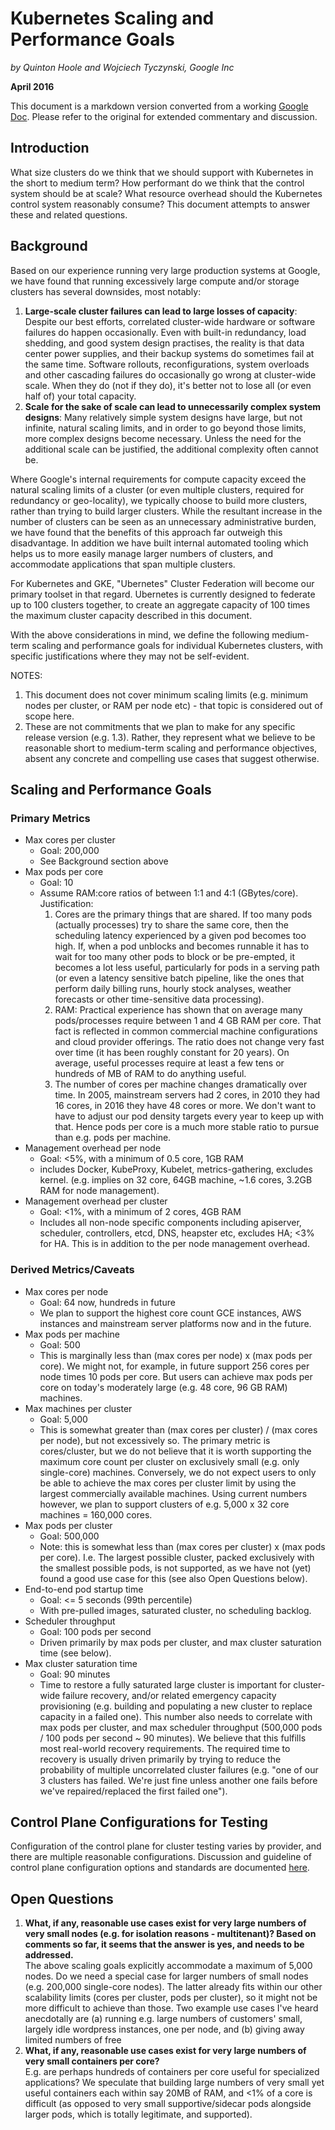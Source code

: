 # Kubernetes Scaling and Performance Goals

_by Quinton Hoole and Wojciech Tyczynski, Google Inc_

**April 2016**

This document is a markdown version converted from a working [Google Doc](https://docs.google.com/document/d/1pABjn69yeDJDl0Yrsneiwj5A_bUI7BZgvKTQtSwzjiE/edit).  Please refer to the original for extended commentary and discussion.

## Introduction

What size clusters do we think that we should support with Kubernetes in the short to medium term?  How performant do we think that the control system should be at scale?  What resource overhead should the Kubernetes control system reasonably consume?  This document attempts to answer these and related questions.

## Background
Based on our experience running very large production systems at Google, we have found that running excessively large compute and/or storage clusters has several downsides, most notably:

1. **Large-scale cluster failures can lead to large losses of capacity**: Despite our best efforts, correlated cluster-wide hardware or software failures do happen occasionally.  Even with built-in redundancy, load shedding, and good system design practises, the reality is that data center power supplies, and their backup systems do sometimes fail at the same time. Software rollouts, reconfigurations, system overloads and other cascading failures do occasionally go wrong at cluster-wide scale.  When they do (not if they do), it's better not to lose all (or even half of) your total capacity.
2. **Scale for the sake of scale can lead to unnecessarily complex system designs**:    Many relatively simple system designs have large, but not infinite, natural scaling limits, and in order to go beyond those limits, more complex designs become necessary.  Unless the need for the additional scale can be justified, the additional complexity often cannot be.

Where Google's internal requirements for compute capacity exceed the natural scaling limits of a cluster (or even multiple clusters, required for redundancy or geo-locality), we typically choose to build more clusters, rather than trying to build larger clusters.  While the resultant increase in the number of clusters can be seen as an unnecessary administrative burden, we have found that the benefits of this approach far outweigh this disadvantage. In addition we have built internal automated tooling which helps us to more easily manage larger numbers of clusters, and accommodate applications that span multiple clusters.

For Kubernetes and GKE, "Ubernetes" Cluster Federation will become our primary toolset in that regard.  Ubernetes is currently designed to federate up to 100 clusters together, to create an aggregate capacity of 100 times the maximum cluster capacity described in this document.

With the above considerations in mind, we define the following medium-term scaling and performance goals for individual Kubernetes clusters, with specific justifications where they may not be self-evident.

NOTES:
1. This document does not cover minimum scaling limits (e.g. minimum nodes per cluster, or RAM per node etc) - that topic is considered out of scope here.
2. These are not commitments that we plan to make for any specific release version (e.g. 1.3).  Rather, they represent what we believe to be reasonable short to medium-term scaling and performance objectives, absent any concrete and compelling use cases that suggest otherwise.

## Scaling and Performance Goals

### Primary Metrics

* Max cores per cluster
  * Goal: 200,000
  * See Background section above
* Max pods per core
  * Goal: 10
  * Assume RAM:core ratios of between 1:1 and 4:1 (GBytes/core).  Justification:
    1. Cores are the primary things that are shared. If too many pods (actually processes) try to share the same core, then the scheduling latency experienced by a given pod becomes too high. If, when a pod unblocks and becomes runnable it has to wait for too many other pods to block or be pre-empted, it becomes a lot less useful, particularly for pods in a serving path (or even a latency sensitive batch pipeline, like the ones that perform daily billing runs, hourly stock analyses, weather forecasts or other time-sensitive data processing).
    2. RAM: Practical experience has shown that on average many pods/processes require between 1 and 4 GB RAM per core. That fact is reflected in common commercial machine configurations and cloud provider offerings. The ratio does not change very fast over time (it has been roughly constant for 20 years). On average, useful processes require at least a few tens or hundreds of MB of RAM to do anything useful.
    3. The number of cores per machine changes dramatically over time. In 2005, mainstream servers had 2 cores, in 2010 they had 16 cores, in 2016 they have 48 cores or more. We don't want to have to adjust our pod density targets every year to keep up with that. Hence pods per core is a much more stable ratio to pursue than e.g. pods per machine.
* Management overhead per node
  * Goal: <5%, with a minimum of 0.5 core, 1GB RAM
  * includes Docker, KubeProxy, Kubelet, metrics-gathering, excludes kernel. (e.g. implies on 32 core, 64GB machine, ~1.6 cores, 3.2GB RAM for node management).
* Management overhead per cluster
  * Goal: <1%, with a minimum of 2 cores, 4GB RAM
  * Includes all non-node specific components including apiserver, scheduler, controllers, etcd, DNS, heapster etc, excludes HA; <3% for HA. This is in addition to the per node management overhead.

### Derived Metrics/Caveats

* Max cores per node
  * Goal: 64 now, hundreds in future
  * We plan to support the highest core count GCE instances, AWS instances and mainstream server platforms now and in the future.
* Max pods per machine
  * Goal: 500
  * This is marginally less than (max cores per node) x (max pods per core).  We might not, for example, in future support 256 cores per node times 10 pods per core.  But users can achieve max pods per core on today's  moderately large (e.g. 48 core, 96 GB RAM) machines.
* Max machines per cluster
  * Goal: 5,000
  * This is somewhat greater than (max cores per cluster) / (max cores per node), but not excessively so.  The primary metric is cores/cluster, but we do not believe that it is worth supporting the maximum core count per cluster on exclusively small (e.g. only single-core) machines. Conversely, we do not expect users to only be able to achieve the max cores per cluster limit by using the largest commercially available machines.  Using current numbers however, we plan to support clusters of e.g. 5,000 x 32 core machines = 160,000 cores.
* Max pods per cluster
  * Goal: 500,000
  * Note: this is somewhat less than (max cores per cluster) x (max pods per core).  I.e. The largest possible cluster, packed exclusively with the smallest possible pods, is not supported, as we have not (yet) found a good use case for this (see also Open Questions below).
* End-to-end pod startup time
  * Goal: <= 5 seconds (99th percentile)
  * With pre-pulled images, saturated cluster, no scheduling backlog.
* Scheduler throughput
  * Goal: 100 pods per second
  * Driven primarily by max pods per cluster, and max cluster saturation time (see below).
* Max cluster saturation time
  * Goal: 90 minutes
  * Time to restore a fully saturated large cluster is important for cluster-wide failure recovery, and/or related emergency capacity provisioning (e.g. building and populating a new cluster to replace capacity in a failed one). This number also needs to correlate with max pods per cluster, and max scheduler throughput (500,000 pods / 100 pods per second ~ 90 minutes).  We believe that this fulfills most real-world recovery requirements.  The required time to recovery is usually driven primarily by trying to reduce the probability of multiple uncorrelated cluster failures (e.g. "one of our 3 clusters has failed. We're just fine unless another one fails before we've repaired/replaced the first failed one").

## Control Plane Configurations for Testing

Configuration of the control plane for cluster testing varies by provider, and there are multiple reasonable configurations. Discussion and guideline of control plane configuration options and standards are documented [here](provider-configs.md).

## Open Questions

1. **What, if any, reasonable use cases exist for very large numbers of very small nodes (e.g. for isolation reasons - multitenant)?  Based on comments so far, it seems that the answer is yes, and needs to be addressed.**<br>
The above scaling goals explicitly accommodate a maximum of 5,000 nodes.  Do we need a special case for larger numbers of small nodes (e.g. 200,000  single-core nodes).  The latter already fits within our other scalability limits (cores per cluster, pods per cluster), so it might not be more difficult to achieve than those.  Two example use cases I've heard anecdotally are (a) running e.g. large numbers of customers' small, largely idle wordpress instances, one per node, and (b) giving away limited numbers of free
2. **What, if any, reasonable use cases exist for very large numbers of very small containers per core?**<br>
E.g. are perhaps hundreds of containers per core useful for specialized applications? We speculate that building large numbers of very small yet useful containers each within say 20MB of RAM, and <1% of a core is difficult (as opposed to very small supportive/sidecar pods alongside larger pods, which is totally legitimate, and supported).  
